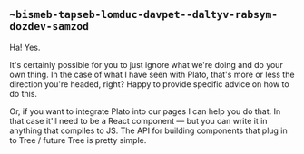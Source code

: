 ## `~bismeb-tapseb-lomduc-davpet--daltyv-rabsym-dozdev-samzod`
Ha! Yes. 

It's certainly possible for you to just ignore what we're doing and do your own thing. In the case of what I have seen with Plato, that's more or less the direction you're headed, right? Happy to provide specific advice on how to do this.

Or, if you want to integrate Plato into our pages I can help you do that. In that case it'll need to be a React component — but you can write it in anything that compiles to JS. The API for building components that plug in to Tree / future Tree is pretty simple.